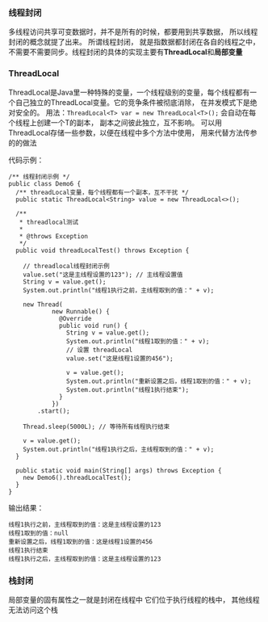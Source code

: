 ### 线程封闭

多线程访问共享可变数据时，并不是所有的时候，都要用到共享数据， 所以线程封闭的概念就提了出来。 所谓线程封闭， 就是指数据都封闭在各自的线程之中， 不需要不需要同步。线程封闭的具体的实现主要有**ThreadLocal**和**局部变量** 

### ThreadLocal
ThreadLocal是Java里一种特殊的变量，一个线程级别的变量，每个线程都有一个自己独立的ThreadLocal变量。它的竞争条件被彻底消除， 在并发模式下是绝对安全的。
用法：```ThreadLocal<T> var = new ThreadLocal<T>();```
会自动在每个线程上创建一个T的副本， 副本之间彼此独立，互不影响。
可以用ThreadLocal存储一些参数，以便在线程中多个方法中使用， 用来代替方法传参的的做法

代码示例：
```
/** 线程封闭示例 */
public class Demo6 {
  /** threadLocal变量，每个线程都有一个副本，互不干扰 */
  public static ThreadLocal<String> value = new ThreadLocal<>();

  /**
   * threadlocal测试
   *
   * @throws Exception
   */
  public void threadLocalTest() throws Exception {

    // threadlocal线程封闭示例
    value.set("这是主线程设置的123"); // 主线程设置值
    String v = value.get();
    System.out.println("线程1执行之前，主线程取到的值：" + v);

    new Thread(
            new Runnable() {
              @Override
              public void run() {
                String v = value.get();
                System.out.println("线程1取到的值：" + v);
                // 设置 threadLocal
                value.set("这是线程1设置的456");

                v = value.get();
                System.out.println("重新设置之后，线程1取到的值：" + v);
                System.out.println("线程1执行结束");
              }
            })
        .start();

    Thread.sleep(5000L); // 等待所有线程执行结束

    v = value.get();
    System.out.println("线程1执行之后，主线程取到的值：" + v);
  }

  public static void main(String[] args) throws Exception {
    new Demo6().threadLocalTest();
  }
}

```

输出结果：
```
线程1执行之前，主线程取到的值：这是主线程设置的123
线程1取到的值：null
重新设置之后，线程1取到的值：这是线程1设置的456
线程1执行结束
线程1执行之后，主线程取到的值：这是主线程设置的123
```


### 栈封闭
局部变量的固有属性之一就是封闭在线程中
它们位于执行线程的栈中， 其他线程无法访问这个栈

